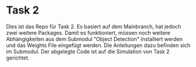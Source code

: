 # Task 2
Dies ist das Repo für Task 2. Es basiert auf dem Mainbranch, hat jedoch zwei weitere Packages. Damit es funktioniert, müssen noch weitere Abhängigkeiten aus dem Submodul "Object Detection" installiert werden und das Weights File eingefügt werden. Die Anleitungen dazu befinden sich im Submodul. Der abgelegte Code ist auf die Simulation von Task 2 gerichtet.
